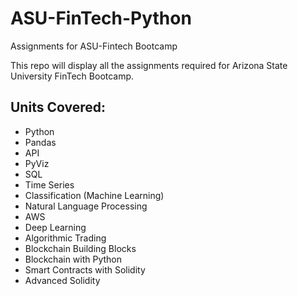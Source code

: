 # ASU-FinTech-Python
Assignments for ASU-Fintech Bootcamp

This repo will display all the assignments required for Arizona State University FinTech Bootcamp.

## Units Covered:
- Python
- Pandas
- API
- PyViz
- SQL
- Time Series
- Classification (Machine Learning)
- Natural Language Processing
- AWS
- Deep Learning
- Algorithmic Trading
- Blockchain Building Blocks
- Blockchain with Python
- Smart Contracts with Solidity
- Advanced Solidity
